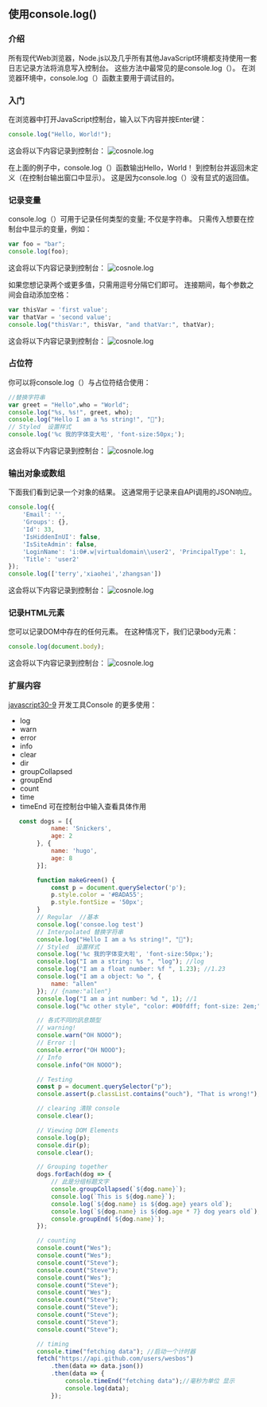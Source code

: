 ## 使用console.log()
### 介绍
所有现代Web浏览器，Node.js以及几乎所有其他JavaScript环境都支持使用一套日志记录方法将消息写入控制台。 这些方法中最常见的是console.log（）。
在浏览器环境中，console.log（）函数主要用于调试目的。
### 入门
在浏览器中打开JavaScript控制台，输入以下内容并按Enter键：
```js
console.log("Hello, World!");
```
这会将以下内容记录到控制台：
![cosnole.log](../img/Snipaste_2018-04-24_10-51-45.jpg)

在上面的例子中，console.log（）函数输出Hello，World！ 到控制台并返回未定义（在控制台输出窗口中显示）。 这是因为console.log（）没有显式的返回值。
### 记录变量
console.log（）可用于记录任何类型的变量; 不仅是字符串。 只需传入想要在控制台中显示的变量，例如：
```js
var foo = "bar";
console.log(foo);
```
这会将以下内容记录到控制台：
![cosnole.log](../img/Snipaste_2018-04-24_11-07-08.jpg)

如果您想记录两个或更多值，只需用逗号分隔它们即可。 连接期间，每个参数之间会自动添加空格：
```js
var thisVar = 'first value';
var thatVar = 'second value';
console.log("thisVar:", thisVar, "and thatVar:", thatVar);
```
这会将以下内容记录到控制台：
![cosnole.log](../img/Snipaste_2018-04-24_11-07-41.jpg)
### 占位符

你可以将console.log（）与占位符结合使用：
```js
//替换字符串
var greet = "Hello",who = "World"; 
console.log("%s, %s!", greet, who);
console.log("Hello I am a %s string!", "💩");
// Styled  设置样式
console.log('%c 我的字体变大啦', 'font-size:50px;');

```
这会将以下内容记录到控制台：
![cosnole.log](../img/Snipaste_2018-04-24_11-08-11.jpg)
### 输出对象或数组
下面我们看到记录一个对象的结果。 这通常用于记录来自API调用的JSON响应。
```js
console.log({
    'Email': '',
    'Groups': {},
    'Id': 33,
    'IsHiddenInUI': false,
    'IsSiteAdmin': false,
    'LoginName': 'i:0#.w|virtualdomain\\user2', 'PrincipalType': 1,
    'Title': 'user2'
});
console.log(['terry','xiaohei','zhangsan'])
```
这会将以下内容记录到控制台：
![cosnole.log](../img/Snipaste_2018-04-24_11-08-30.jpg)
### 记录HTML元素
您可以记录DOM中存在的任何元素。 在这种情况下，我们记录body元素：
```js
console.log(document.body);
```
这会将以下内容记录到控制台：
![cosnole.log](../img/Snipaste_2018-04-24_11-09-12.jpg)

### 扩展内容
[javascript30-9](https://github.com/terry-ice/javascript30day/blob/master/day_09/README.md)
开发工具Console 的更多使用：
* log
* warn 
* error
* info
* clear
* dir
* groupCollapsed
* groupEnd
* count 
* time 
* timeEnd
可在控制台中输入查看具体作用
```js
   const dogs = [{
            name: 'Snickers',
            age: 2
        }, {
            name: 'hugo',
            age: 8
        }];

        function makeGreen() {
            const p = document.querySelector('p');
            p.style.color = '#BADA55';
            p.style.fontSize = '50px';
        }
        // Regular  //基本
        console.log('consoe.log test')
        // Interpolated 替换字符串
        console.log("Hello I am a %s string!", "💩");
        // Styled  设置样式
        console.log('%c 我的字体变大啦', 'font-size:50px;');
        console.log("I am a string: %s ", "log"); //log
        console.log("I am a float number: %f ", 1.23); //1.23
        console.log("I am a object: %o ", {
            name: "allen"
        }); // {name:"allen"}
        console.log("I am a int number: %d ", 1); //1
        console.log("%c other style", "color: #00fdff; font-size: 2em;");

        // 各式不同的訊息類型
        // warning!
        console.warn("OH NOOO");
        // Error :|
        console.error("OH NOOO");
        // Info
        console.info("OH NOOO");

        // Testing
        const p = document.querySelector("p");
        console.assert(p.classList.contains("ouch"), "That is wrong!");

        // clearing 清除 console
        console.clear();

        // Viewing DOM Elements
        console.log(p);
        console.dir(p);
        console.clear();

        // Grouping together
        dogs.forEach(dog => {
            // 此是分组标题文字
            console.groupCollapsed(`${dog.name}`);
            console.log(`This is ${dog.name}`);
            console.log(`${dog.name} is ${dog.age} years old`);
            console.log(`${dog.name} is ${dog.age * 7} dog years old`);
            console.groupEnd(`${dog.name}`);
        });

        // counting
        console.count("Wes");
        console.count("Wes");
        console.count("Steve");
        console.count("Steve");
        console.count("Wes");
        console.count("Steve");
        console.count("Wes");
        console.count("Steve");
        console.count("Steve");
        console.count("Steve");
        console.count("Steve");
        console.count("Steve");

        // timing
        console.time("fetching data"); //启动一个计时器
        fetch("https://api.github.com/users/wesbos")
            .then(data => data.json())
            .then(data => {
                console.timeEnd("fetching data");//毫秒为单位 显示
                console.log(data);
            });
```

